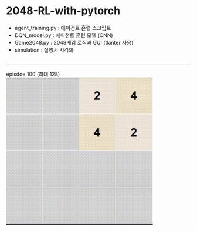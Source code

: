 # 2048-RL-with-pytorch<br>  
 - agent_training.py : 에이전트 훈련 스크립트
 - DQN_model.py : 에이전트 훈련 모델 (CNN)
 - Game2048.py : 2048게임 로직과 GUI (tkinter 사용)
 - simulation : 실행시 시각화  <br><br>  
---  
episdoe 100 (최대 128)  
![GIF](GIF/2048_100.gif)  <br><br>  
